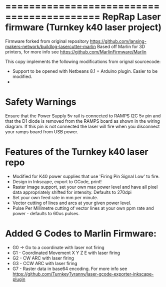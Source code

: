 ==========================================
RepRap Laser firmware (Turnkey k40 laser project)
==========================================

Firmware forked from original repository https://github.com/lansing-makers-network/buildlog-lasercutter-marlin
Based off Marlin for 3D printers, for more info see https://github.com/MarlinFirmware/Marlin

This copy implements the following modifications from orignal sourcecode:
   - Support to be opened with Netbeans 8.1 + Arduino plugin. Easier to be modified.
   - 

Safety Warnings
==================
Ensure that the Power Supply 5v rail is connected to RAMPS I2C 5v pin and that the D1 diode is removed from the RAMPS board as shown in the wiring diagram. If this pin is not connected the laser will fire when you disconnect your ramps board from USB power.


Features of the Turnkey k40 laser repo
========================

*   Modified for K40 power supplies that use 'Firing Pin Signal Low' to fire.
*   Design in Inkscape, export to GCode, print!
*   Raster image support, set your own max power level and have all pixel data appropriately shifted for intensity. Defaults to 270dpi
*   Set your own feed rate in mm per minute.
*   Vector cutting of lines and arcs at your given power level.
*   Pulse Per Millimetre cutting of vector lines at your own ppm rate and power - defaults to 60us pulses.

Added G Codes to Marlin Firmware:
====================

*  G0  -> Go to a coordinate with laser not firing
*  G1  - Coordinated Movement X Y Z E with laser firing
*  G2  - CW ARC with laser firing
*  G3  - CCW ARC with laser firing
*  G7  - Raster data in base64 encoding. For more info see https://github.com/TurnkeyTyranny/laser-gcode-exporter-inkscape-plugin
